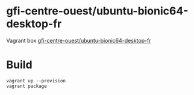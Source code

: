 gfi-centre-ouest/ubuntu-bionic64-desktop-fr
===========================================

Vagrant box [gfi-centre-ouest/ubuntu-bionic64-desktop-fr](https://app.vagrantup.com/gfi-centre-ouest/boxes/ubuntu-bionic64-desktop-fr)

Build
=====

```
vagrant up --provision
vagrant package
```
